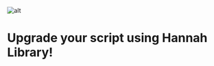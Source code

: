 ![alt](https://raw.githubusercontent.com/Zearish/Hannah/refs/heads/main/PinkHannahIcon.png&width=50)
# Upgrade your script using Hannah Library!
